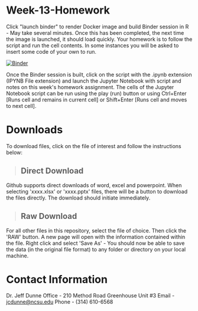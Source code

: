 # Week-13-Homework

Click "launch binder" to render Docker image and build Binder session in R - May take several minutes. Once this has been completed, the next time the image is launched, it should load quickly. Your homework is to follow the script and run the cell contents. In some instances you will be asked to insert some code of your own to run.

[![Binder](https://mybinder.org/badge_logo.svg)](https://mybinder.org/v2/gh/jcdunne/Week-13-Homework/HEAD)

Once the Binder session is built, click on the script with the .ipynb extension (IPYNB File extension) and launch the Jupyter Notebook with script and notes on this week's homework assignment. The cells of the Jupyter Notebook script can be run using the play (run) button or using Ctrl+Enter [Runs cell and remains in current cell] or Shift+Enter [Runs cell and moves to next cell].

# Downloads

To download files, click on the file of interest and follow the instructions below:

> ## Direct Download

Github supports direct downloads of word, excel and powerpoint. When selecting 'xxxx.xlsx' or 'xxxx.pptx' files, there will be a button to download the files directly. The download should initiate immediately.

> ## Raw Download

For all other files in this repository, select the file of choice. Then click the 'RAW' button. A new page will open with the information contained within the file. Right click and select 'Save As' - You should now be able to save the data (in the original file format) to any folder or directory on your local machine.

# Contact Information

Dr. Jeff Dunne
Office - 210 Method Road Greenhouse Unit #3
Email - jcdunne@ncsu.edu
Phone - (314) 610-6568
